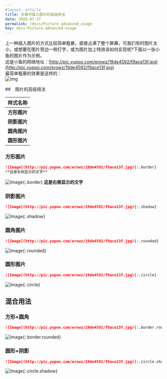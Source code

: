 ```yaml
---
#layout: article
title: 文章中插入图片的高级用法
date: 2020-07-27
permalink: /docs/Picture_advanced_usage
key: docs-Picture-advanced-usage
---  
```

上一种插入图片的方式比较简单粗暴，直接占满了整个屏幕，可我们有时图片太小，或想要在图片旁边一侧打字，或为图片加上特效该如何实现呢?下面以一张小鱼的图片作为示例。  
这是小鱼的网络地址：[http://pic.yupoo.com/erowz/19de4592/f9ace13f.jpg](http://pic.yupoo.com/erowz/19de4592/f9ace13f.jpg)  
最简单粗暴的效果是这样的：  
![img](http://pic.yupoo.com/erowz/19de4592/f9ace13f.jpg) 

##　图片的高级用法　　
  
| 样式名称 |
| ---- |
| **方形图片** |
| **阴影图片** |
| **圆角图片** |
| **圆形图片** |
  
### 方形图片

```markdown
![Image](http://pic.yupoo.com/erowz/19de4592/f9ace13f.jpg){:.border}
**这是右侧显示的文字**
```
![Image](http://pic.yupoo.com/erowz/19de4592/f9ace13f.jpg){:.border}
**这是右侧显示的文字**
    
### 阴影图片
```markdown
![Image](http://pic.yupoo.com/erowz/19de4592/f9ace13f.jpg){:.shadow}
```
![Image](http://pic.yupoo.com/erowz/19de4592/f9ace13f.jpg){:.shadow}
  
### 圆角图片
```markdown
![Image](http://pic.yupoo.com/erowz/19de4592/f9ace13f.jpg){:.rounded}
```
![Image](http://pic.yupoo.com/erowz/19de4592/f9ace13f.jpg){:.rounded}  
  
### 圆形图片
```markdown
![Image](http://pic.yupoo.com/erowz/19de4592/f9ace13f.jpg){:.circle}
```
![Image](http://pic.yupoo.com/erowz/19de4592/f9ace13f.jpg){:.circle}

## 混合用法

### 方形+圆角
```markdown
![Image](http://pic.yupoo.com/erowz/19de4592/f9ace13f.jpg){:.border.rounded}
```
![Image](http://pic.yupoo.com/erowz/19de4592/f9ace13f.jpg){:.border.rounded}
  
### 圆形+阴影  
```markdown
![Image](http://pic.yupoo.com/erowz/19de4592/f9ace13f.jpg){:.circle.shadow}
```
![Image](http://pic.yupoo.com/erowz/19de4592/f9ace13f.jpg){:.circle.shadow}
  